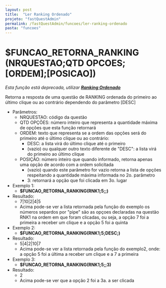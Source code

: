 ```yaml
---
layout: post
title:  "Ler Ranking Ordenado"
projeto: "fastQuestAdmin"
permalink: /fastQuestAdmin/funcoes/ler-ranking-ordenado
pasta: "funcoes"
---
```

# $FUNCAO_RETORNA_RANKING (NRQUESTAO;QTD OPCOES;  [ORDEM];[POSICAO])
*Esta função está deprecada, utilizar **<a href="/fastQuestAdmin/funcoesv2/rankingOrdenado">Ranking Ordenado</a>***

Retorna a resposta de uma questão de RANKING ordenada do primeiro ao último clique ou ao contrário dependendo do parâmetro [DESC]

- Parâmetros: 
    - NRQUESTAO: código da questão
    - QTD OPÇÕES: número inteiro que representa a quantidade máxima de opções que esta função retornará 
    - ORDEM: texto que representa se a ordem das opções será do primeiro até o último clique ou ao contrário:
        - DESC: a lista virá do último clique até o primeiro
        - (vazio) ou qualquer outro texto diferente de "DESC": a lista virá do primeiro ao último clique
    - POSIÇÃO: número inteiro que quando informado, retorna apenas uma opção de acordo com a ordem solicitada
        - (vazio) quando este parâmetro for vazio retorna a lista de opções respeitando a quantidade máxima informada no 2o. parâmetro
        - 3: retornará a opção que foi clicada em 3o. lugar
- Exemplo 1:
    - **$FUNCAO_RETORNA_RANKING(RNK1;5;;)**
- Resultado:
    - 7\|10\|2\|4\|5
    - Acima pode-se ver a lista retornada pela função do exemplo os números separdos por "pipe" são as opçoes declaradas na questão RNK1 na ordem em que foram clicadas, ou seja, a opção 7 foi a primeira a receber um clique e a opção 5 foi a quinta
- Exemplo 2:
    - **$FUNCAO_RETORNA_RANKING(RNK1;5;DESC;)**
- Resultado:
    - 5\|4\|2\|10\|7
    - Acima pode-se ver a lista retornada pela função do exemplo2, onde: a opção 5 foi a última a receber um clique e a 7 a primeira
- Exemplo 3:
    - **$FUNCAO_RETORNA_RANKING(RNK1;5;;3)**
- Resultado:
    - 2
    - Acima pode-se ver que a opção 2 foi a 3a. a ser clicada
